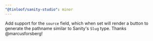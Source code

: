 ```yaml
---
"@tinloof/sanity-studio": minor
---
```


Add support for the `source` field, which when set will render a button to generate the pathname similar to Sanity's `Slug` type. Thanks @marcusforsberg!
